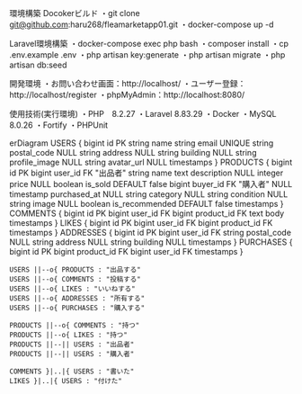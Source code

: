 環境構築
Docokerビルド
・git clone git@github.com:haru268/fleamarketapp01.git
・docker-compose up -d

Laravel環境構築
・docker-compose exec php bash
・composer install
・cp .env.example .env
・php artisan key:generate
・php artisan migrate
・php artisan db:seed

開発環境
・お問い合わせ画面：http://localhost/
・ユーザー登録：http://localhost/register
・phpMyAdmin：http://localhost:8080/

使用技術(実行環境)
・PHP　8.2.27
・Laravel 8.83.29
・Docker
・MySQL　8.0.26
・Fortify
・PHPUnit


erDiagram
    USERS {
        bigint id PK
        string name
        string email UNIQUE
        string postal_code NULL
        string address NULL
        string building NULL
        string profile_image NULL
        string avatar_url NULL
        timestamps
    }
    PRODUCTS {
        bigint id PK
        bigint user_id FK "出品者"
        string name
        text description NULL
        integer price NULL
        boolean is_sold DEFAULT false
        bigint buyer_id FK "購入者" NULL
        timestamp purchased_at NULL
        string category NULL
        string condition NULL
        string image NULL
        boolean is_recommended DEFAULT false
        timestamps
    }
    COMMENTS {
        bigint id PK
        bigint user_id FK
        bigint product_id FK
        text body
        timestamps
    }
    LIKES {
        bigint id PK
        bigint user_id FK
        bigint product_id FK
        timestamps
    }
    ADDRESSES {
        bigint id PK
        bigint user_id FK
        string postal_code NULL
        string address NULL
        string building NULL
        timestamps
    }
    PURCHASES {
        bigint id PK
        bigint product_id FK
        bigint user_id FK
        timestamps
    }
    
    USERS ||--o{ PRODUCTS : "出品する"
    USERS ||--o{ COMMENTS : "投稿する"
    USERS ||--o{ LIKES : "いいねする"
    USERS ||--o{ ADDRESSES : "所有する"
    USERS ||--o{ PURCHASES : "購入する"
    
    PRODUCTS ||--o{ COMMENTS : "持つ"
    PRODUCTS ||--o{ LIKES : "持つ"
    PRODUCTS ||--|| USERS : "出品者"
    PRODUCTS ||--|| USERS : "購入者"
    
    COMMENTS }|..|{ USERS : "書いた"
    LIKES }|..|{ USERS : "付けた"
